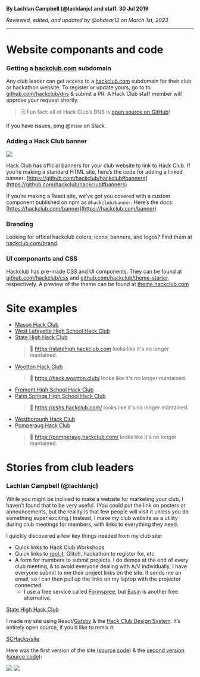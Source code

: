 __By Lachlan Campbell (@lachlanjc) and staff. 30 Jul 2019__

_Reviewed, edited, and updated by @ohdear12 on March 1st, 2023_

---

# Website componants and code

### Getting a [hackclub.com](http://hackclub.com) subdomain

Any club leader can get access to a [hackclub.com](http://hackclub.com) subdomain for their club or hackathon website. To register or update yours, go to to [github.com/hackclub/dns](https://github.com/hackclub/dns) & submit a PR. A Hack Club staff member will approve your request shortly.

> 🗒️ Fun fact: all of Hack Club’s DNS is [open source on GitHub](https://github.com/hackclub/dns)!

If you have issues, ping @msw on Slack.

### Adding a Hack Club banner

![](https://cloud-pjoop60lr.vercel.app/0image-20190730-202428.png)

Hack Club has official banners for your club website to link to Hack Club. If you’re making a standard HTML site, here’s the code for adding a linked banner: [https://github.com/hackclub/hackclub#banners](https://github.com/hackclub/hackclub#banners)

If you’re making a React site, we’ve got you covered with a custom component published on npm as `@hackclub/banner`. Here’s the docs: [https://hackclub.com/banner](https://hackclub.com/banner)

### Branding

Looking for offical hackclub colors, icons, banners, and logos? Find them at [hackclub.com/brand](https://hackclub.com/brand/).

### UI componants and CSS

Hackclub has pre-made CSS and UI components. They can be found at [github.com/hackclub/css](https://github.com/hackclub/css) and [github.com/hackclub/theme-starter](https://github.com/hackclub/theme-starter), respectively. A preview of the theme can be found at [theme.hackclub.com](https://theme.hackclub.com/)

# Site examples

- [Mason Hack Club](https://masonhackclub.com/)
- [West Lafayette High School Hack Club](https://wl.hackclub.com/)
- [State High Hack Club](https://statehigh.hackclub.com)
  > 🚨 https://statehigh.hackclub.com looks like it's no longer mantained.
- [Wootton Hack Club](https://hack.wootton.club/)
  > 🚨 https://hack.wootton.club/ looks like it's no longer mantained.
- [Fremont High School Hack Club](https://www.fhshackclub.com/)
- [Palm Springs High School Hack Club](https://pshs.hackclub.com/)
  > 🚨 https://pshs.hackclub.com/ looks like it's no longer mantained.
- [Westborough Hack Club](https://westborough.hackclub.com/)
- [Pomperaug Hack Club](https://pomperaug.hackclub.com/)
  > 🚨 https://pomperaug.hackclub.com/ looks like it's no longer mantained.


# Stories from club leaders

### Lachlan Campbell (@lachlanjc)

While you might be inclined to make a website for marketing your club, I haven’t found that to be very useful. (You could put the link on posters or announcements, but the reality is that few people will visit it unless you do something super exciting.) Instead, I make my club website as a utility during club meetings for members, with links to everything they need.

I quickly discovered a few key things needed from my club site:

- Quick links to Hack Club Workshops
- Quick links to [repl.it](http://repl.it), Glitch, hackathon to register for, etc
- A form for members to submit projects. I do demos at the end of every club meeting, & to avoid everyone dealing with A/V individually, I have everyone submit to me their project links on the site. It sends me an email, so I can then pull up the links on my laptop with the projector connected.
  - I use a free service called [Formspree](https://formspree.io), but [Basin](https://usebasin.com/) is another free alternative.
        

[State High Hack Club](https://statehigh.hackclub.com)

I made my site using React/[Gatsby](https://www.gatsbyjs.org/) & the [Hack Club Design System](https://design.hackclub.com/). It’s entirely open source, if you’d like to remix it:

[SCHacks/site](https://github.com/schacks/site)

Here was the first version of the site ([source code](https://github.com/SCHacks/site/blob/e358fbd73a095f728843f19ff4e13f61cfa4d460/index.html)) & the [second version](https://5ba46bd1dd28ef740fcf3e9e--schacks.netlify.com/) ([source code](https://github.com/SCHacks/site/tree/8446a00fded449ee50110ec6182153d0c98596d4)):

![](https://cloud-pjoop60lr.vercel.app/2image-20190730-202530.png)
![](https://cloud-pjoop60lr.vercel.app/1image-20190730-202542.png)
